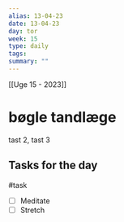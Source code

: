 ```yaml
---
alias: 13-04-23
date: 13-04-23
day: tor
week: 15
type: daily
tags: 
summary: ""
---
```

[[Uge 15 - 2023]]

# bøgle tandlæge
tast 2, tast 3

## Tasks for the day 
#task
- [ ] Meditate
- [ ] Stretch 
